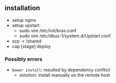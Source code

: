 ## installation

- setup nginx
- setup upstart
  - sudo vim /etc/init/bras.conf
  - sudo vim /etc/dbus-1/system.d/Upstart.conf
- scp -r /shared
- cap [stage] deploy

### Possibly errors

- `bower install`: resulted by dependency conflict
  - solution: install manually on the remote host

